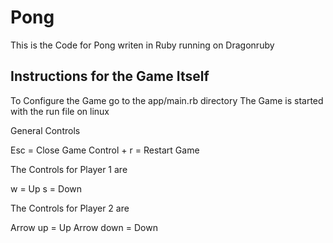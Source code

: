 # Pong
This is the Code for Pong writen in Ruby running on Dragonruby

## Instructions for the Game Itself

To Configure the Game go to the app/main.rb directory
The Game is started with the run file on linux

General Controls

Esc         = Close   Game
Control + r = Restart Game

The Controls for Player 1 are

w = Up
s = Down

The Controls for Player 2 are

Arrow up   = Up
Arrow down = Down